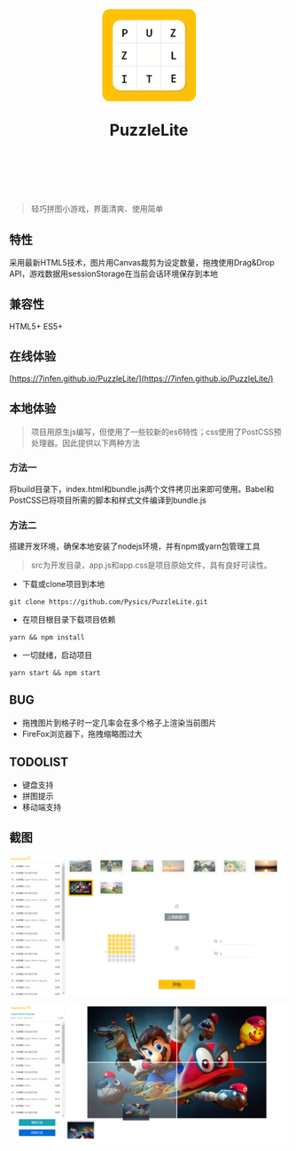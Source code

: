 <h1 align="center">
	<img width="170" src="./build/images/logo.png" />
  	<p>PuzzleLite</p>
	<br>
	<br>
</h1>

> 轻巧拼图小游戏，界面清爽、使用简单

## 特性
采用最新HTML5技术，图片用Canvas裁剪为设定数量，拖拽使用Drag&Drop API，游戏数据用sessionStorage在当前会话环境保存到本地

## 兼容性
HTML5+ ES5+

## 在线体验
[https://7infen.github.io/PuzzleLite/](https://7infen.github.io/PuzzleLite/)

## 本地体验

> 项目用原生js编写，但使用了一些较新的es6特性；css使用了PostCSS预处理器。因此提供以下两种方法


### 方法一
将build目录下，index.html和bundle.js两个文件拷贝出来即可使用。Babel和PostCSS已将项目所需的脚本和样式文件编译到bundle.js


### 方法二
搭建开发环境，确保本地安装了nodejs环境，并有npm或yarn包管理工具
> src为开发目录，app.js和app.css是项目原始文件，具有良好可读性。

- 下载或clone项目到本地
```
git clone https://github.com/Pysics/PuzzleLite.git
```

- 在项目根目录下载项目依赖
```
yarn && npm install
```

- 一切就绪，启动项目
```
yarn start && npm start
```

## BUG
- 拖拽图片到格子时一定几率会在多个格子上渲染当前图片
- FireFox浏览器下，拖拽缩略图过大

## TODOLIST
- 键盘支持
- 拼图提示
- 移动端支持

## 截图
![Home Page](./build/images/home.png)


![Gaming Page](./build/images/gaming.png)

